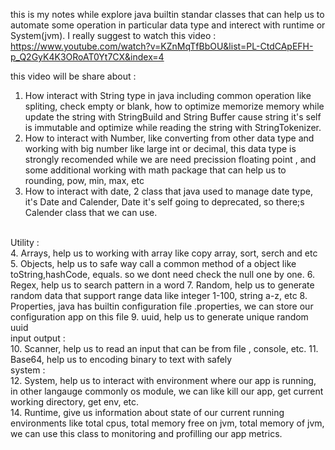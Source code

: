 this is my notes while explore java builtin standar classes that can help us to automate some operation in particular data type and interect with runtime or System(jvm). I really suggest to watch this video : https://www.youtube.com/watch?v=KZnMqTfBbOU&list=PL-CtdCApEFH-p_Q2GyK4K3ORoAT0Yt7CX&index=4


this video will be share about : 

1. How interact with String type in java including common operation like spliting, check empty or blank, how to optimize memorize memory while update the string with StringBuild and String Buffer cause string it's self is immutable and optimize while reading the string with StringTokenizer.
2. How to interact with Number, like converting from other data type and working with big number like large int or decimal, this data type is strongly recomended while we are need precission floating point , and some additional working with math package that can help us to rounding, pow, min, max, etc
3. How to interact with date, 2 class that java used to manage date type, it's Date and Calender, Date it's self going to deprecated, so there;s Calender class that we can use.
  <br/>
   Utility :<br/>
4. Arrays, help us to working with array like copy array, sort, serch and etc
5. Objects, help us to safe way call a common method of a object like toString,hashCode, equals. so we dont need check the null one by one.
6. Regex, help us to search pattern in a word
7. Random, help us to generate random data that support range data like integer 1-100, string a-z, etc
8. Properties, java has builtin configuration file .properties, we can store our configuration app on this file
9. uuid, help us to generate unique random uuid
<br/>
   input output : <br/>
10. Scanner, help us to read an input that can be from file , console, etc.
11. Base64, help us to encoding binary to text with safely
<br/>
    system : <br/>
12. System, help us to interact with environment where our app is running, in other langauge commonly os module, we can like kill our app, get current working directory, get env, etc. <br/>
14. Runtime, give us information about state of our current running environments like total cpus, total memory free on jvm, total memory of jvm, we can use this class to monitoring and profilling our app metrics.
